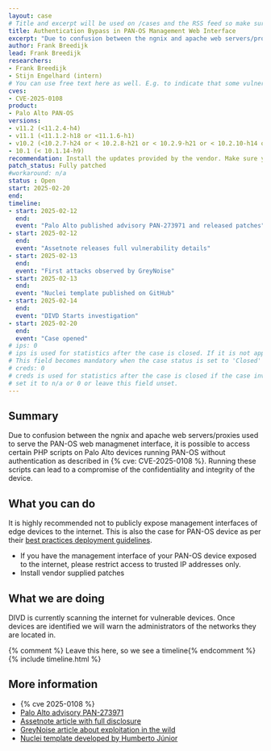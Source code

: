 ```yaml
---
layout: case
# Title and excerpt will be used on /cases and the RSS feed so make sure they reflect the case well
title: Authentication Bypass in PAN-OS Management Web Interface
excerpt: "Due to confusion between the ngnix and apache web servers/proxies used to serve the PAN-OS web managmenet interface, it is possible to access certain PHP scripts on Palo Alto devices running PAN-OS without authentication as described in CVE-2025-0108. Running these scripts can lead to a compromise of the confidentiality and integrity of the device."
author: Frank Breedijk
lead: Frank Breedijk
researchers:
- Frank Breedijk
- Stijn Engelhard (intern)
# You can use free text here as well. E.g. to indicate that some vulnerabilities don't have CVEs assigned (yet).
cves:
- CVE-2025-0108
product: 
- Palo Alto PAN-OS
versions: 
- v11.2 (<11.2.4-h4)
- v11.1 (<11.1.2-h18 or <11.1.6-h1)
- v10.2 (<10.2.7-h24 or < 10.2.8-h21 or < 10.2.9-h21 or < 10.2.10-h14 or < 10.2.11-h12 or < 10.2.12-h6 or < 10.2.13-h3)
- 10.1 (< 10.1.14-h9)
recommendation: Install the updates provided by the vendor. Make sure your management interface is not exposed to the internet.
patch_status: Fully patched
#workaround: n/a
status : Open
start: 2025-02-20
end: 
timeline:
- start: 2025-02-12
  end:
  event: "Palo Alto published advisory PAN-273971 and released patches"
- start: 2025-02-12
  end:
  event: "Assetnote releases full vulnerability details"
- start: 2025-02-13
  end:
  event: "First attacks observed by GreyNoise"
- start: 2025-02-13
  end:
  event: "Nuclei template published on GitHub"
- start: 2025-02-14
  end:
  event: "DIVD Starts investigation"
- start: 2025-02-20
  end:
  event: "Case opened"
# ips: 0 
# ips is used for statistics after the case is closed. If it is not applicable, you can set IPs to n/a (e.g. stolen credentials)
# This field becomes mandatory when the case status is set to 'Closed'
# creds: 0 
# creds is used for statistics after the case is closed if the case involves stolen credentials. If it is not applicable, you can
# set it to n/a or 0 or leave this field unset.
---
```

## Summary

Due to confusion between the ngnix and apache web servers/proxies used to serve the PAN-OS web managmenet interface, it is possible to access certain PHP scripts on Palo Alto devices running PAN-OS without authentication as described in {% cve: CVE-2025-0108 %}. Running these scripts can lead to a compromise of the confidentiality and integrity of the device.

## What you can do

It is highly recommended not to publicly expose management interfaces of edge devices to the internet. This is also the case for PAN-OS device as per their [best practices deployment guidelines](https://live.paloaltonetworks.com/t5/community-blogs/tips-amp-tricks-how-to-secure-the-management-access-of-your-palo/ba-p/464431).

* If you have the management interface of your PAN-OS device exposed to the internet, please restrict access to trusted IP addresses only.
* Install vendor supplied patches

## What we are doing

DIVD is currently scanning the internet for vulnerable devices. Once devices are identified we will warn the administrators of the networks they are located in.

{% comment %}  Leave this here, so we see a timeline{% endcomment %}
{% include timeline.html %}


## More information
* {% cve 2025-0108 %}
* [Palo Alto advisory PAN-273971](https://security.paloaltonetworks.com/CVE-2025-0108)
* [Assetnote article with full disclosure](https://www.assetnote.io/resources/research/nginx-apache-path-confusion-to-auth-bypass-in-pan-os)
* [GreyNoise article about exploitation in the wild](https://www.greynoise.io/blog/greynoise-observes-active-exploitation-of-pan-os-authentication-bypass-vulnerability-cve-2025-0108)
* [Nuclei template developed by Humberto Júnior](https://github.com/projectdiscovery/nuclei-templates/pull/11623/files#diff-48eda451ad7410faf0482585a2514ecc4fec07e7f88f45fe70f60dbf01a5b994R27-R38)